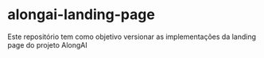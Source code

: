 # alongai-landing-page
Este repositório tem como objetivo versionar as implementações da landing page do projeto AlongAI
